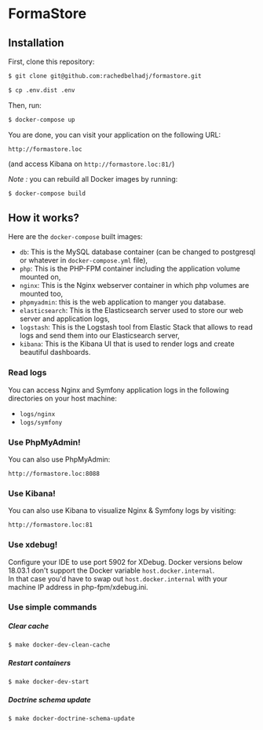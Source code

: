 FormaStore
==============


## Installation

First, clone this repository:

```bash
$ git clone git@github.com:rachedbelhadj/formastore.git
```

```bash
$ cp .env.dist .env
```

Then, run:

```bash
$ docker-compose up
```

You are done, you can visit your application on the following URL: 

`http://formastore.loc` 

(and access Kibana on `http://formastore.loc:81/`)

_Note :_ you can rebuild all Docker images by running:

```bash
$ docker-compose build
```

## How it works?

Here are the `docker-compose` built images:

* `db`: This is the MySQL database container (can be changed to postgresql or whatever in `docker-compose.yml` file),
* `php`: This is the PHP-FPM container including the application volume mounted on,
* `nginx`: This is the Nginx webserver container in which php volumes are mounted too,
* `phpmyadmin`: this is the web application to manger you database. 
* `elasticsearch`: This is the Elasticsearch server used to store our web server and application logs,
* `logstash`: This is the Logstash tool from Elastic Stack that allows to read logs and send them into our Elasticsearch server,
* `kibana`: This is the Kibana UI that is used to render logs and create beautiful dashboards. 


### Read logs

You can access Nginx and Symfony application logs in the following directories on your host machine:

* `logs/nginx`
* `logs/symfony`

### Use PhpMyAdmin!

You can also use PhpMyAdmin:

`http://formastore.loc:8088`

### Use Kibana!

You can also use Kibana to visualize Nginx & Symfony logs by visiting:

`http://formastore.loc:81`

### Use xdebug!

Configure your IDE to use port 5902 for XDebug.
Docker versions below 18.03.1 don't support the Docker variable `host.docker.internal`.  
In that case you'd have to swap out `host.docker.internal` with your machine IP address in php-fpm/xdebug.ini.

### Use simple commands 

##### Clear cache

```bash
$ make docker-dev-clean-cache
```

##### Restart containers

```bash
$ make docker-dev-start
```

##### Doctrine schema update

```bash
$ make docker-doctrine-schema-update
```